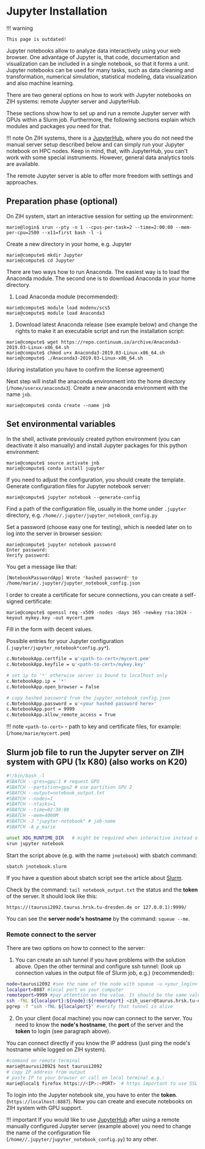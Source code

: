 # Jupyter Installation

!!! warning

    This page is outdated!

Jupyter notebooks allow to analyze data interactively using your web browser. One advantage of
Jupyter is, that code, documentation and visualization can be included in a single notebook, so that
it forms a unit. Jupyter notebooks can be used for many tasks, such as data cleaning and
transformation, numerical simulation, statistical modeling, data visualization and also machine
learning.

There are two general options on how to work with Jupyter notebooks on ZIH systems: remote Jupyter
server and JupyterHub.

These sections show how to set up and run a remote Jupyter server with GPUs within a Slurm job.
Furthermore, the following sections explain which modules and packages you need for that.

!!! note
    On ZIH systems, there is a [JupyterHub](../access/jupyterhub.md), where you do not need the
    manual server setup described below and can simply run your Jupyter notebook on HPC nodes. Keep
    in mind, that, with JupyterHub, you can't work with some special instruments. However, general
    data analytics tools are available.

The remote Jupyter server is able to offer more freedom with settings and approaches.

## Preparation phase (optional)

On ZIH system, start an interactive session for setting up the environment:

```console
marie@login$ srun --pty -n 1 --cpus-per-task=2 --time=2:00:00 --mem-per-cpu=2500 --x11=first bash -l -i
```

Create a new directory in your home, e.g. Jupyter

```console
marie@compute$ mkdir Jupyter
marie@compute$ cd Jupyter
```

There are two ways how to run Anaconda. The easiest way is to load the Anaconda module. The second
one is to download Anaconda in your home directory.

1. Load Anaconda module (recommended):

```console
marie@compute$ module load modenv/scs5
marie@compute$ module load Anaconda3
```

1. Download latest Anaconda release (see example below) and change the rights to make it an
executable script and run the installation script:

```console
marie@compute$ wget https://repo.continuum.io/archive/Anaconda3-2019.03-Linux-x86_64.sh
marie@compute$ chmod u+x Anaconda3-2019.03-Linux-x86_64.sh
marie@compute$ ./Anaconda3-2019.03-Linux-x86_64.sh
```

(during installation you have to confirm the license agreement)

Next step will install the anaconda environment into the home
directory (`/home/userxx/anaconda3`). Create a new anaconda environment with the name `jnb`.

```console
marie@compute$ conda create --name jnb
```

## Set environmental variables

In the shell, activate previously created python environment (you can
deactivate it also manually) and install Jupyter packages for this python environment:

```console
marie@compute$ source activate jnb
marie@compute$ conda install jupyter
```

If you need to adjust the configuration, you should create the template. Generate configuration
files for Jupyter notebook server:

```console
marie@compute$ jupyter notebook --generate-config
```

Find a path of the configuration file, usually in the home under `.jupyter` directory, e.g.
`/home//.jupyter/jupyter_notebook_config.py`

Set a password (choose easy one for testing), which is needed later on to log into the server
in browser session:

```console
marie@compute$ jupyter notebook password
Enter password:
Verify password:
```

You get a message like that:

```bash
[NotebookPasswordApp] Wrote *hashed password* to
/home/marie/.jupyter/jupyter_notebook_config.json
```

I order to create a certificate for secure connections, you can create a self-signed
certificate:

```console
marie@compute$ openssl req -x509 -nodes -days 365 -newkey rsa:1024 -keyout mykey.key -out mycert.pem
```

Fill in the form with decent values.

Possible entries for your Jupyter configuration (`.jupyter/jupyter_notebook*config.py*`).

```bash
c.NotebookApp.certfile = u'<path-to-cert>/mycert.pem'
c.NotebookApp.keyfile = u'<path-to-cert>/mykey.key'

# set ip to '*' otherwise server is bound to localhost only
c.NotebookApp.ip = '*'
c.NotebookApp.open_browser = False

# copy hashed password from the jupyter_notebook_config.json
c.NotebookApp.password = u'<your hashed password here>'
c.NotebookApp.port = 9999
c.NotebookApp.allow_remote_access = True
```

!!! note
    `<path-to-cert>` - path to key and certificate files, for example:
    (`/home/marie/mycert.pem`)

## Slurm job file to run the Jupyter server on ZIH system with GPU (1x K80) (also works on K20)

```bash
#!/bin/bash -l
#SBATCH --gres=gpu:1 # request GPU
#SBATCH --partition=gpu2 # use partition GPU 2
#SBATCH --output=notebook_output.txt
#SBATCH --nodes=1
#SBATCH --ntasks=1
#SBATCH --time=02:30:00
#SBATCH --mem=4000M
#SBATCH -J "jupyter-notebook" # job-name
#SBATCH -A p_marie

unset XDG_RUNTIME_DIR   # might be required when interactive instead of sbatch to avoid 'Permission denied error'
srun jupyter notebook
```

Start the script above (e.g. with the name `jnotebook`) with sbatch command:

```bash
sbatch jnotebook.slurm
```

If you have a question about sbatch script see the article about [Slurm](../jobs_and_resources/slurm.md).

Check by the command: `tail notebook_output.txt` the status and the **token** of the server. It
should look like this:

`https://(taurusi2092.taurus.hrsk.tu-dresden.de or 127.0.0.1):9999/`

You can see the **server node's hostname** by the command: `squeue --me`.

### Remote connect to the server

There are two options on how to connect to the server:

1. You can create an ssh tunnel if you have problems with the
solution above. Open the other terminal and configure ssh
tunnel: (look up connection values in the output file of Slurm job, e.g.) (recommended):

```bash
node=taurusi2092 #see the name of the node with squeue -u <your_login>
localport=8887 #local port on your computer
remoteport=9999 #pay attention on the value. It should be the same value as value in the notebook_output.txt
ssh -fNL ${localport}:${node}:${remoteport} <zih_user>@taurus.hrsk.tu-dresden.de #configure the ssh tunnel for connection to your remote server
pgrep -f "ssh -fNL ${localport}" #verify that tunnel is alive
```

2. On your client (local machine) you now can connect to the server.  You need to know the **node's
   hostname**, the **port** of the server and the **token** to login (see paragraph above).

You can connect directly if you know the IP address (just ping the node's hostname while logged on
ZIH system).

```bash
#command on remote terminal
marie@taurusi2092$ host taurusi2092
# copy IP address from output
# paste IP to your browser or call on local terminal e.g.:
marie@local$ firefox https://<IP>:<PORT>  # https important to use SSL cert
```

To login into the Jupyter notebook site, you have to enter the **token**.
(`https://localhost:8887`). Now you can create and execute notebooks on ZIH system with GPU support.

!!! important
    If you would like to use [JupyterHub](../access/jupyterhub.md) after using a remote manually
    configured Jupyter server (example above) you need to change the name of the configuration file
    (`/home//.jupyter/jupyter_notebook_config.py`) to any other.
